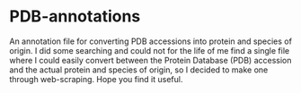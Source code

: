 # PDB-annotations
An annotation file for converting PDB accessions into protein and species of origin. I did some searching and could not for the life of me find a single file where I could easily convert between the Protein Database (PDB) accession and the actual protein and species of origin, so I decided to make one through web-scraping. Hope you find it useful. 

